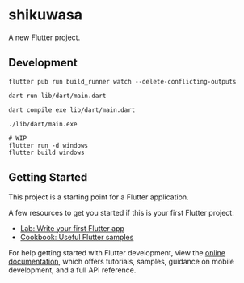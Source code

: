# shikuwasa

A new Flutter project.

## Development

```shell
flutter pub run build_runner watch --delete-conflicting-outputs

dart run lib/dart/main.dart

dart compile exe lib/dart/main.dart

./lib/dart/main.exe

# WIP
flutter run -d windows
flutter build windows
```

## Getting Started

This project is a starting point for a Flutter application.

A few resources to get you started if this is your first Flutter project:

- [Lab: Write your first Flutter app](https://docs.flutter.dev/get-started/codelab)
- [Cookbook: Useful Flutter samples](https://docs.flutter.dev/cookbook)

For help getting started with Flutter development, view the
[online documentation](https://docs.flutter.dev/), which offers tutorials,
samples, guidance on mobile development, and a full API reference.
